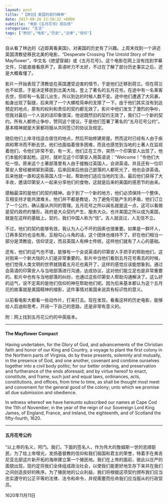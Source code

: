 ```yaml
---
layout: post
title: "【原创】美国的契约精神"
date: 2017-08-28 22:58:22 +0800
subtitle: "电影《五月花号》观后感"
categories: "生活"
tags: ["原创","电影","历史","法律","信仰"]
---
```

自从看了林达的《近距离看美国》，对美国的历史有了兴趣。上周末找到一个讲述英国清教徒移民北美的电影，“Desperate Crossing The Untold Story of the Mayflower”，中文名《绝望穿越》或《五月花号》。这个电影在网上没有找到字幕文件，只能直接看原声了。英语听力不太好，不过在了解了部分历史事实之后，还是大概看懂了。

影片一开始表现了清教徒在英国遭受迫害的情节，于是他们迁移到荷兰。但在荷兰也不如意，于是决定移民到北美大陆，登上了著名的五月花号。在途中有一名乘客去世，但却有一名婴儿出生，所以到达的时候人数不变。途中他们遭遇了大风暴，船身出现了裂缝，后来用了一个大螺栓简单的支撑了一下。由于他们其实没有到达预定的地点，原有的权利和责任的契约都无效了。影片中他们发生了激烈的争吵，但我对最后一个人说的话印象很深，他说既然旧的契约无效了，我们订一个新的契约。所有人都停止争吵，赞同这个提议。于是他们签署了著名的“五月花号公约”。基本精神就是大家都将服从共同签订的协议及规定。

随后他们上岸寻找适合居住的地点，然后开始修建房屋。然而这时已经有人由于疾病和寒冷而不断去世。他们也面临着很多困难，而且也感觉到当地的土著人在监视着他们，令他们非常不安。有一天，他们正在工作，突然一个印第安人出现了，他们本能的拿起枪。这时，就听见这个印第安人用英语说：“Welcome！”令他们大吃一惊。原来这个土著部落里有人由于接触过英国人，会讲英语。并且还有一位印第安人曾经被绑架到英国，后来回来后他自己部落的人都死光了，他也会讲英语。后来他就一直和这些英国人住一起，帮助他们适应当地的生活。最后他们获得了大丰收，邀请印第安人一起来分享他们的食物，这就是后来的美国的感恩节的由来。

感触最深的是他们的契约精神。由于到了一个新的地方，他们必须保持一个整体，互相支持才能共渡难关。他们并不都是教徒，为了避免可能产生的矛盾，他们订立了一个公约，确认服从共同的管理。五月花号之所以闻名就是这一点，这可以看做是契约政府的雏形。政府是大众契约产生，服务大众。也许美国之所以成为美国，就是在这样的基础上。契约，我们中国人称为“信”。古人就说过，人无信不立。

不过，他们的契约能够有效，我认为人心不坏的因素也很重要。如果是一群坏人，订再多契约也没有用，互相勾心斗角的话，这个团体也维持不了。好在他们相当一部分是清教徒，信仰坚定，而且英国人有绅士传统，这样他们就有了人心的基础。

还有，他们的运气也不错，能够有一个会说英语的印第安人手把手的帮助他们，这对刚来一个新大陆的人们是非常重要的。影片中当他们看到五月花号离去的时候，他们觉得人类文明的世界就随着五月花也离开了，这样的感觉应该能想象到。通过会英语的印第安人与当地部落进行沟通，达成协议，这对他们能立足也是非常重要的。影片中也有与当地部落的纠纷，也通过这些印第安人帮助沟通解决了。这么好的运气，说不定真的是他们信仰的神在帮助他们呢。因为后来基本都认为这个五月花的故事就是美国精神的缩影，这件事情对美国来说具有标识性的意义。

以前看电影大都看一些动作片，打来打去。现在发现，看看这样的历史电影，能够给人启迪和思考，开阔一下自己的思路，还是非常有意义的。

附：网上找到五月花公约的中英版本。

---

#### The Mayflower Compact

Having undertaken, for the Glory of God, and advancements of the Christian faith and honor of our King and Country, a voyage to plant the first colony in the Northern parts of Virginia, do by these presents, solemnly and mutually, in the presence of God, and one another, covenant and combine ourselves together into a civil body politic; for our better ordering, and preservation and furtherance of the ends aforesaid; and by virtue hereof to enact, constitute, and frame, such just and equal laws, ordinances, acts, constitutions, and offices, from time to time, as shall be thought most meet and convenient for the general good of the colony; unto which we promise all due submission and obedience.

In witness whereof we have hereunto subscribed our names at Cape Cod the 11th of November, in the year of the reign of our Sovereign Lord King James, of England, France, and Ireland, the eighteenth, and of Scotland the fifty-fourth, 1620.

---

#### 五月花号公约

“以上帝的名义，阿门。我们，下面的签名人，作为伟大的詹姆斯一世的忠顺臣民，为了给上帝增光，发扬基督教的信仰和我们祖国和君主的荣誉，特着手在弗吉尼亚北部这片新开拓的海岸建立第一个殖民地。我们在上帝的面前，彼此以庄严的面貌出现，现约定将我们全体组成政治社会，以使我们能更好地生存下来并在我们之间创造良好的秩序。为了殖民地的公众利益，我们将根据这项契约颁布我们应当忠实遵守的公正平等的法律、法令和命令，并视需要而任命我们应当服从的行政官员。

1620年11月11日
